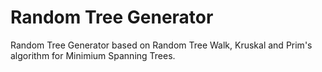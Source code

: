 # Random Tree Generator

Random Tree Generator based on Random Tree Walk, Kruskal and Prim's algorithm for Minimium Spanning Trees.

